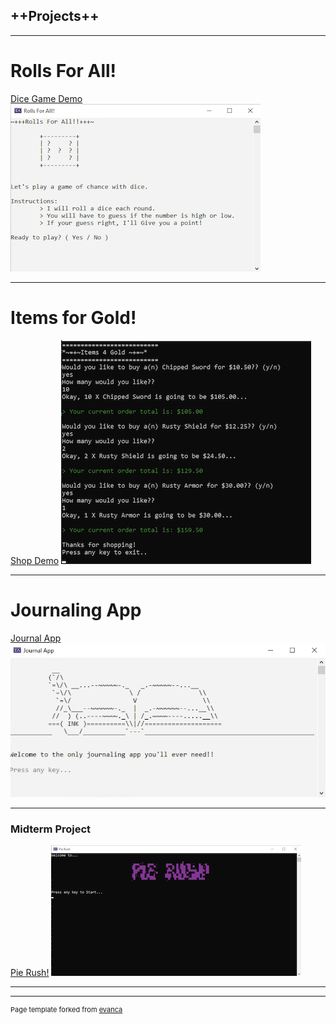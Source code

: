 ## ++Projects++

---
# Rolls For All!
[Dice Game Demo](/sample_page.md)
<img src="images/rollsforall.png?raw=true"/>

---
# Items for Gold!
[Shop Demo](/pdf/sample_presentation.pdf)
<img src="images/itemsforgold.png?raw=true"/>

---

# Journaling App
[Journal App](http://example.com/)
<img src="images/journalingapp.png?raw=true"/>

---

### Midterm Project

[Pie Rush!](http://example.com/)
<img src="images/pierush.png?raw=true"/>
  
---




---
<p style="font-size:11px">Page template forked from <a href="https://github.com/evanca/quick-portfolio">evanca</a></p>
<!-- Remove above link if you don't want to attibute -->
